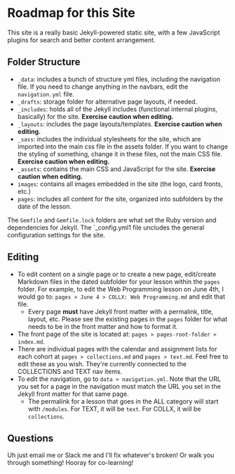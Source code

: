 # Roadmap for this Site
This site is a really basic Jekyll-powered static site, with a few JavaScript plugins for search and better content arrangement.

## Folder Structure
- `_data`: includes a bunch of structure yml files, including the navigation file. If you need to change anything in the navbars, edit the `navigation.yml` file.
- `_drafts`: storage folder for alternative page layouts, if needed.
- `_includes`: holds all of the Jekyll includes (functional internal plugins, basically) for the site. **Exercise caution when editing.**
- `_layouts`: includes the page layouts/templates. **Exercise caution when editing.**
- `_sass`: includes the individual stylesheets for the site, which are imported into the main css file in the assets folder. If you want to change the styling of something, change it in these files, not the main CSS file. **Exercise caution when editing.**
- `_assets`: contains the main CSS and JavaScript for the site. **Exercise caution when editing.**
- `images`: contains all images embedded in the site (the logo, card fronts, etc.)
- `pages`: includes all content for the site, organized into subfolders by the date of the lesson.

The `Gemfile` and `Gemfile.lock` folders are what set the Ruby version and dependencies for Jekyll. The `_config.yml1 file uncludes the general configuration settings for the site.

## Editing
- To edit content on a single page or to create a new page, edit/create Markdown files in the dated subfolder for your lesson within the `pages` folder. For example, to edit the Web Programming lesson on June 4th, I would go to: `pages > June 4 > COLLX: Web Programming.md` and edit that file.
  - Every page **must** have Jekyll front matter with a permalink, title, layout, etc. Please see the existing pages in the `pages` folder for what needs to be in the front matter and how to format it.
- The front page of the site is located at: `pages > pages-root-folder > index.md`.
- There are individual pages with the calendar and assignment lists for each cohort at `pages > collections.md` and `pages > text.md`. Feel free to edit these as you wish. They're currently connected to the COLLECTIONS and TEXT nav items. 
- To edit the navigation, go to `data > navigation.yml`. Note that the URL you set for a page in the navigation must match the URL you set in the Jekyll front matter for that same page.
  - The permalink for a lesson that goes in the ALL category will start with `/modules`. For TEXT, it will be `text`. For COLLX, it will be `collections`.

## Questions
Uh just email me or Slack me and I'll fix whatever's broken! Or walk you through something! Hooray for co-learning!
